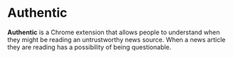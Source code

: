 # Authentic
**Authentic** is a Chrome extension that allows people to understand when they might be reading an untrustworthy news source. When a news article they are reading has a possibility of being questionable.
